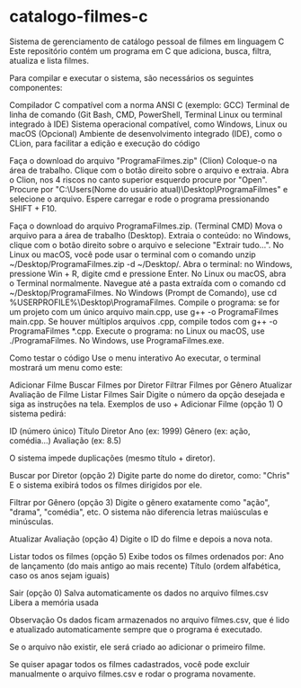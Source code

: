 # catalogo-filmes-c
Sistema de gerenciamento de catálogo pessoal de filmes em linguagem C
Este repositório contém um programa em C que adiciona, busca, filtra, atualiza e lista filmes.

Para compilar e executar o sistema, são necessários os seguintes componentes:

Compilador C compatível com a norma ANSI C (exemplo: GCC)
Terminal de linha de comando (Git Bash, CMD, PowerShell, Terminal Linux ou terminal integrado à IDE)
Sistema operacional compatível, como Windows, Linux ou macOS
(Opcional) Ambiente de desenvolvimento integrado (IDE), como o CLion, para facilitar a edição e execução do código

Faça o download do arquivo "ProgramaFilmes.zip" (Clion)
Coloque-o na área de trabalho.
Clique com o botão direito sobre o arquivo e extraia.
Abra o Clion, nos 4 riscos no canto superior esquerdo procure por "Open".
Procure por "C:\Users(Nome do usuário atual)\Desktop\ProgramaFilmes" e selecione o arquivo.
Espere carregar e rode o programa pressionando SHIFT + F10.

Faça o download do arquivo ProgramaFilmes.zip. (Terminal CMD)
Mova o arquivo para a área de trabalho (Desktop). 
Extraia o conteúdo: no Windows, clique com o botão direito sobre o arquivo e selecione "Extrair tudo...". 
No Linux ou macOS, você pode usar o terminal com o comando unzip ~/Desktop/ProgramaFilmes.zip -d ~/Desktop/. 
Abra o terminal: no Windows, pressione Win + R, digite cmd e pressione Enter. 
No Linux ou macOS, abra o Terminal normalmente.
Navegue até a pasta extraída com o comando cd ~/Desktop/ProgramaFilmes. 
No Windows (Prompt de Comando), use cd %USERPROFILE%\Desktop\ProgramaFilmes. 
Compile o programa: se for um projeto com um único arquivo main.cpp, use g++ -o ProgramaFilmes main.cpp. 
Se houver múltiplos arquivos .cpp, compile todos com g++ -o ProgramaFilmes *.cpp. 
Execute o programa: no Linux ou macOS, use ./ProgramaFilmes.
No Windows, use ProgramaFilmes.exe.


Como testar o código
Use o menu interativo Ao executar, o terminal mostrará um menu como este:

Adicionar Filme
Buscar Filmes por Diretor
Filtrar Filmes por Gênero
Atualizar Avaliação de Filme
Listar Filmes
Sair Digite o número da opção desejada e siga as instruções na tela.
Exemplos de uso + Adicionar Filme (opção 1) O sistema pedirá:

ID (número único)
Título
Diretor
Ano (ex: 1999)
Gênero (ex: ação, comédia...)
Avaliação (ex: 8.5)

O sistema impede duplicações (mesmo título + diretor).

 Buscar por Diretor (opção 2) Digite parte do nome do diretor, como:
"Chris"
E o sistema exibirá todos os filmes dirigidos por ele.

Filtrar por Gênero (opção 3) Digite o gênero exatamente como "ação", "drama", "comédia", etc.
O sistema não diferencia letras maiúsculas e minúsculas.

Atualizar Avaliação (opção 4) Digite o ID do filme e depois a nova nota.

Listar todos os filmes (opção 5) Exibe todos os filmes ordenados por:
Ano de lançamento (do mais antigo ao mais recente)
Título (ordem alfabética, caso os anos sejam iguais)

Sair (opção 0) Salva automaticamente os dados no arquivo filmes.csv
Libera a memória usada

Observação Os dados ficam armazenados no arquivo filmes.csv, que é lido e atualizado automaticamente sempre que o programa é executado.

Se o arquivo não existir, ele será criado ao adicionar o primeiro filme.

Se quiser apagar todos os filmes cadastrados, você pode excluir manualmente o arquivo filmes.csv e rodar o programa novamente.
